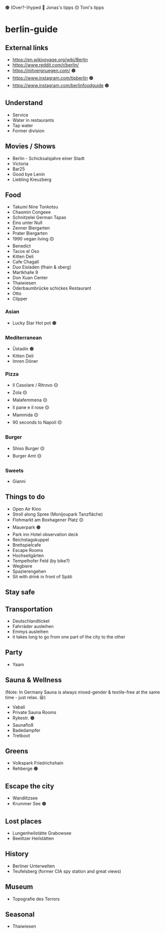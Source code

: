 🟠 (Over?-)hyped
🔵 Jonas's tipps
🟡 Toni's tipps

# berlin-guide

## External links

- https://en.wikivoyage.org/wiki/Berlin
- https://www.reddit.com/r/berlin/
- https://mitvergnuegen.com/ 🟠
- https://www.instagram.com/tipberlin 🟠
- https://www.instagram.com/berlinfoodguide 🟠

## Understand

- Service
- Water in restaurants
- Tap water
- Former division

## Movies / Shows

- Berlin - Schicksalsjahre einer Stadt
- Victoria
- Bar25
- Good bye Lenin
- Liebling Kreuzberg

## Food

- Takumi Nine Tonkotsu
- Chaomin Congeee
- Schnitzelei German Tapas
- Eins unter Null
- Zenner Biergarten
- Prater Biergarten
- 1990 vegan living 🟡
- Benedict
- Tacos el Oso
- Kitten Deli
- Cafe Chagall
- Duo Eisladen (fhain & xberg)
- Martkhalle 9
- Don Xuan Center
- Thaiwiesen
- Oderbaumbrücke schickes Restaurant
- Otto
- Clipper

### Asian

- Lucky Star Hot pot 🟠

### Mediterranean

- Üstadin 🟠
- Kitten Deli
- Imren Döner

### Pizza

- Il Casolare / Ritrovo 🟡
- Zola 🟡
- Malafemmena 🟡
- Il pane e il rose 🟡
- Mammida 🟡
- 90 seconds to Napoli 🟡

### Burger

- Shiso Burger 🟡
- Burger Amt 🟡

### Sweets

- Gianni

## Things to do

- Open Air Kino
- Stroll along Spree (Monijoupark Tanzfläche)
- Flohmarkt am Boxhagener Platz 🟡
- Mauerpark 🟠
- Park inn Hotel observation deck
- Reichstagskuppel
- Brettspielcafe
- Escape Rooms
- Hochseilgärten
- Tempelhofer Feld (by bike?)
- Wegbiere
- Spazierengehen
- Sit with drink in front of Späti

## Stay safe

## Transportation

- Deutschlandticket
- Fahrräder ausleihen
- Emmys ausleihen
- it takes long to go from one part of the city to the other

## Party

- Yaam

## Sauna & Wellness

(Note: In Germany Sauna is always mixed-gender & textile-free at the same time - just relax. 😆)

- Vabali
- Private Sauna Rooms
- Rykestr. 🟠
- Saunafloß
- Badedampfer
- Tretboot

## Greens

- Volkspark Friedrichshain
- Rehberge 🟠

## Escape the city

- Wandlitzsee
- Krummer See 🟠

## Lost places

- Lungenheilstätte Grabowsee
- Beelitzer Heilstätten

## History

- Berliner Unterwelten
- Teufelsberg (former CIA spy station and great views)

## Museum

- Topografie des Terrors

## Seasonal

- Thaiwiesen
